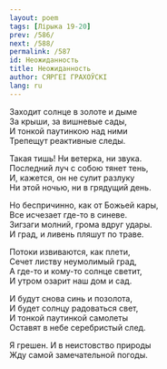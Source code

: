 ```yaml
---
layout: poem
tags: [Лірыка 19-20]
prev: /586/
next: /588/
permalink: /587
id: Неожиданность
title: Неожиданность
author: СЯРГЕІ ГРАХОЎСКІ
lang: ru
---
```



Заходит солнце в золоте и дыме  
За крыши, за вишневые сады,  
И тонкой паутинкою над ними  
Трепещут реактивные следы.  

Такая тишь! Ни ветерка, ни звука.  
Последний луч с собою тянет тень,  
И, кажется, он не сулит разлуку  
Ни этой ночью, ни в грядущий день.  

Но беспричинно, как от Божьей кары,  
Все исчезает где-то в синеве.  
Зигзаги молний, грома вдруг удары.  
И град, и ливень пляшут по траве.  

Потоки извиваются, как плети,  
Сечет листву неумолимый град,  
А где-то и кому-то солнце светит,  
И утром озарит наш дом и сад.  

И будут снова синь и позолота,  
И будет солнцу радоваться свет,  
И тонкой паутинкой самолеты  
Оставят в небе серебристый след.  

Я грешен. И в неистовство природы  
Жду самой замечательной погоды.  
